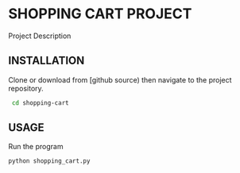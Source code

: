 

# SHOPPING CART PROJECT
Project Description

## INSTALLATION
 Clone or download from [github source) then navigate to the project repository.

```sh
 cd shopping-cart
 ```

 ## USAGE
 Run the program

 ```py
 python shopping_cart.py
 ```
